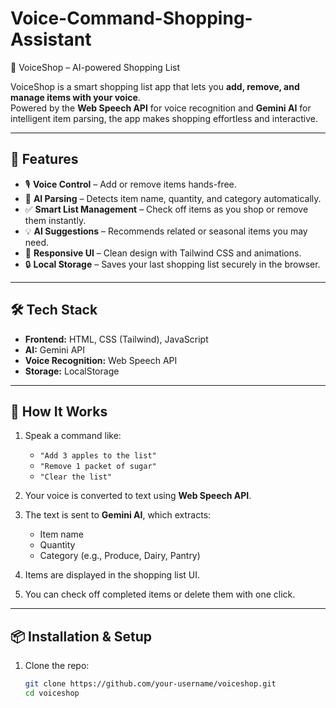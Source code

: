 # Voice-Command-Shopping-Assistant # 
🛒 VoiceShop – AI-powered Shopping List  

VoiceShop is a smart shopping list app that lets you **add, remove, and manage items with your voice**.  
Powered by the **Web Speech API** for voice recognition and **Gemini AI** for intelligent item parsing, the app makes shopping effortless and interactive.  

---

## 🚀 Features  

- 🎙️ **Voice Control** – Add or remove items hands-free.  
- 🧠 **AI Parsing** – Detects item name, quantity, and category automatically.  
- ✅ **Smart List Management** – Check off items as you shop or remove them instantly.  
- 💡 **AI Suggestions** – Recommends related or seasonal items you may need.  
- 📱 **Responsive UI** – Clean design with Tailwind CSS and animations.  
- 🔒 **Local Storage** – Saves your last shopping list securely in the browser.  

---

## 🛠️ Tech Stack  

- **Frontend:** HTML, CSS (Tailwind), JavaScript  
- **AI:** Gemini API  
- **Voice Recognition:** Web Speech API  
- **Storage:** LocalStorage  

---

## 📖 How It Works  

1. Speak a command like:  
   - `"Add 3 apples to the list"`  
   - `"Remove 1 packet of sugar"`  
   - `"Clear the list"`  

2. Your voice is converted to text using **Web Speech API**.  
3. The text is sent to **Gemini AI**, which extracts:  
   - Item name  
   - Quantity  
   - Category (e.g., Produce, Dairy, Pantry)  
4. Items are displayed in the shopping list UI.  
5. You can check off completed items or delete them with one click.  

---

## 📦 Installation & Setup  

1. Clone the repo:  
   ```bash
   git clone https://github.com/your-username/voiceshop.git
   cd voiceshop
